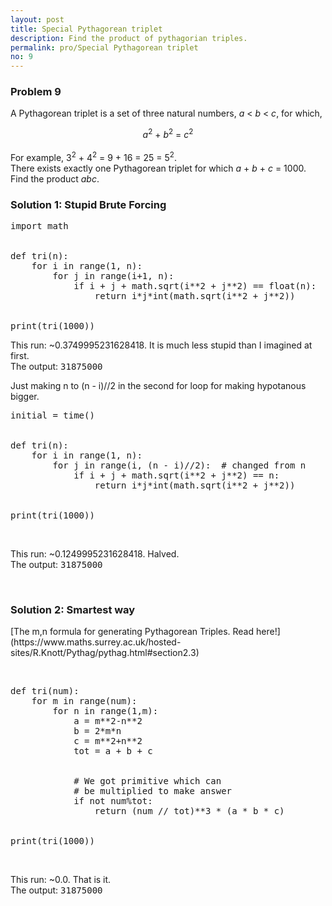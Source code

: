 ```yaml
---
layout: post
title: Special Pythagorean triplet
description: Find the product of pythagorian triples.
permalink: pro/Special Pythagorean triplet
no: 9
---
```


<div class='problem'>
<h3>Problem 9</h3>
<p>A Pythagorean triplet is a set of three natural numbers, <var>a</var> &lt; <var>b</var> &lt; <var>c</var>, for which,
<div style="text-align:center;"> <var>a</var><sup>2</sup> + <var>b</var><sup>2</sup> = <var>c</var><sup>2</sup></div>
<br>For example, 3<sup>2</sup> + 4<sup>2</sup> = 9 + 16 = 25 = 5<sup>2</sup>.
<br>There exists exactly one Pythagorean triplet for which <var>a</var> + <var>b</var> + <var>c</var> = 1000.<br>Find the product <var>abc</var>.
</p></div>

<h3>Solution 1: Stupid Brute Forcing</h3>
<div class="highlight"><pre><span></span><span class="kn">import</span> <span class="nn">math</span>
<br><br><span class="k">def</span> <span class="nf">tri</span><span class="p">(</span><span class="n">n</span><span class="p">):</span>
    <span class="k">for</span> <span class="n">i</span> <span class="ow">in</span> <span class="nb">range</span><span class="p">(</span><span class="mi">1</span><span class="p">,</span> <span class="n">n</span><span class="p">):</span>
        <span class="k">for</span> <span class="n">j</span> <span class="ow">in</span> <span class="nb">range</span><span class="p">(</span><span class="n">i</span><span class="o">+</span><span class="mi">1</span><span class="p">,</span> <span class="n">n</span><span class="p">):</span>
            <span class="k">if</span> <span class="n">i</span> <span class="o">+</span> <span class="n">j</span> <span class="o">+</span> <span class="n">math</span><span class="o">.</span><span class="n">sqrt</span><span class="p">(</span><span class="n">i</span><span class="o">**</span><span class="mi">2</span> <span class="o">+</span> <span class="n">j</span><span class="o">**</span><span class="mi">2</span><span class="p">)</span> <span class="o">==</span> <span class="nb">float</span><span class="p">(</span><span class="n">n</span><span class="p">):</span>
                <span class="k">return</span> <span class="n">i</span><span class="o">*</span><span class="n">j</span><span class="o">*</span><span class="nb">int</span><span class="p">(</span><span class="n">math</span><span class="o">.</span><span class="n">sqrt</span><span class="p">(</span><span class="n">i</span><span class="o">**</span><span class="mi">2</span> <span class="o">+</span> <span class="n">j</span><span class="o">**</span><span class="mi">2</span><span class="p">))</span>
<br><br><span class="k">print</span><span class="p">(</span><span class="n">tri</span><span class="p">(</span><span class="mi">1000</span><span class="p">))</span>
</pre></div>
<p>This run: ~<span class = 'time'>0.3749995231628418</span>. It is much less stupid than I imagined at first.<br>
The output: <samp class="answer">31875000</samp>
<br></p>

<p>Just making n to (n - i)//2  in the second for loop for making hypotanous bigger.</p>

<div class="highlight"><pre><span></span><span class="n">initial</span> <span class="o">=</span> <span class="n">time</span><span class="p">()</span>
<br><br><span class="k">def</span> <span class="nf">tri</span><span class="p">(</span><span class="n">n</span><span class="p">):</span>
    <span class="k">for</span> <span class="n">i</span> <span class="ow">in</span> <span class="nb">range</span><span class="p">(</span><span class="mi">1</span><span class="p">,</span> <span class="n">n</span><span class="p">):</span>
        <span class="k">for</span> <span class="n">j</span> <span class="ow">in</span> <span class="nb">range</span><span class="p">(</span><span class="n">i</span><span class="p">,</span> <span class="p">(</span><span class="n">n</span> <span class="o">-</span> <span class="n">i</span><span class="p">)</span><span class="o">//</span><span class="mi">2</span><span class="p">):</span>  <span class="c1"># changed from n</span>
            <span class="k">if</span> <span class="n">i</span> <span class="o">+</span> <span class="n">j</span> <span class="o">+</span> <span class="n">math</span><span class="o">.</span><span class="n">sqrt</span><span class="p">(</span><span class="n">i</span><span class="o">**</span><span class="mi">2</span> <span class="o">+</span> <span class="n">j</span><span class="o">**</span><span class="mi">2</span><span class="p">)</span> <span class="o">==</span> <span class="n">n</span><span class="p">:</span>
                <span class="k">return</span> <span class="n">i</span><span class="o">*</span><span class="n">j</span><span class="o">*</span><span class="nb">int</span><span class="p">(</span><span class="n">math</span><span class="o">.</span><span class="n">sqrt</span><span class="p">(</span><span class="n">i</span><span class="o">**</span><span class="mi">2</span> <span class="o">+</span> <span class="n">j</span><span class="o">**</span><span class="mi">2</span><span class="p">))</span>
<br><br><span class="k">print</span><span class="p">(</span><span class="n">tri</span><span class="p">(</span><span class="mi">1000</span><span class="p">))</span>
</pre></div><br>

<p>This run: ~<span class = 'time'>0.1249995231628418</span>. Halved.<br>
The output: <samp class="answer">31875000</samp>
<br></p><br>

<h3>Solution 2: Smartest way</h3>

<p> [The m,n formula for generating Pythagorean Triples. Read here!](https://www.maths.surrey.ac.uk/hosted-sites/R.Knott/Pythag/pythag.html#section2.3)</p>

<br><div class="highlight">
<pre>
<span class="k">def</span> <span class="nf">tri</span><span class="p">(</span><span class="n">num</span><span class="p">):</span>
    <span class="k">for</span> <span class="n">m</span> <span class="ow">in</span> <span class="nb">range</span><span class="p">(</span><span class="n">num</span><span class="p">):</span>
        <span class="k">for</span> <span class="n">n</span> <span class="ow">in</span> <span class="nb">range</span><span class="p">(</span><span class="mi">1</span><span class="p">,</span><span class="n">m</span><span class="p">):</span>
            <span class="n">a</span> <span class="o">=</span> <span class="n">m</span><span class="o">**</span><span class="mi">2</span><span class="o">-</span><span class="n">n</span><span class="o">**</span><span class="mi">2</span>
            <span class="n">b</span> <span class="o">=</span> <span class="mi">2</span><span class="o">*</span><span class="n">m</span><span class="o">*</span><span class="n">n</span>
            <span class="n">c</span> <span class="o">=</span> <span class="n">m</span><span class="o">**</span><span class="mi">2</span><span class="o">+</span><span class="n">n</span><span class="o">**</span><span class="mi">2</span>
            <span class="n">tot</span> <span class="o">=</span> <span class="n">a</span> <span class="o">+</span> <span class="n">b</span> <span class="o">+</span> <span class="n">c</span>
<br>        
            <span class="c1"># We got primitive which can</span>
            <span class="c1"># be multiplied to make answer</span>
            <span class="k">if</span> <span class="ow">not</span> <span class="n">num</span><span class="o">%</span><span class="n">tot</span><span class="p">:</span>
                <span class="k">return</span> <span class="p">(</span><span class="n">num</span> <span class="o">//</span> <span class="n">tot</span><span class="p">)</span><span class="o">**</span><span class="mi">3</span> <span class="o">*</span> <span class="p">(</span><span class="n">a</span> <span class="o">*</span> <span class="n">b</span> <span class="o">*</span> <span class="n">c</span><span class="p">)</span>
<br><br><span class="k">print</span><span class="p">(</span><span class="n">tri</span><span class="p">(</span><span class="mi">1000</span><span class="p">))</span>
</pre></div><br>

<p>This run: ~<span class = 'time'>0.0</span>. That is it.<br>
The output: <samp class="answer">31875000</samp>
<br></p>


